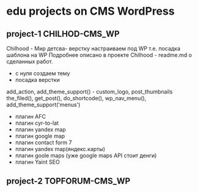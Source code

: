 # edu projects on CMS WordPress
## project-1  CHILHOD-CMS_WP

Chilhood - Мир детсва- верстку настраиваем под WP т.е. посадка шаблона на WP
Подробнее описано в проекте Chilhood - readme.md о сделанных работ. 
- c нуля создаем тему
- посадка верстки
  
 add_action, add_theme_support() - custom_logo, post_thumbnails
 the_filed(), get_post(), do_shortcode(), wp_nav_menu(), add_theme_support('menus')
  
- плaгин AFC
- плагин cyr-to-lat
- плагин yandex map
- плагин google map
- плагин contact form 7
- плагин yandex map(яндекс.карты)
- плагин goole maps (уже google maps API стоит денги)
- плагин Yaint SEO

## project-2 TOPFORUM-CMS_WP

